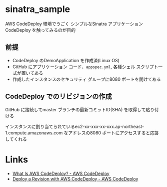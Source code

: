 # sinatra_sample

AWS CodeDeploy 環境でうごく シンプルなSinatra アプリケーション
CodeDeploy を触ってみるのが目的

## 前提

* CodeDeploy のDemoApplication を作成済(Linux OS)
* GitHub にアプリケーション コード、`appspec.yml`, 各種シェル スクリプト一式が置いてある
* 作成したインスタンスのセキュリティ グループに8080 ポートを開けてある

## CodeDeploy でのリビジョンの作成

GitHub に接続してmaster ブランチの最新コミットID(SHA) を取得して貼り付ける

インスタンスに割り当てられているec2-xx-xxx-xx-xxx.ap-northeast-1.compute.amazonaws.com なアドレスの8080 ポートにアクセスすると応答してくれる

# Links

* [What Is AWS CodeDeploy? - AWS CodeDeploy](http://docs.aws.amazon.com/ja_jp/codedeploy/latest/userguide/welcome.html)
* [Deploy a Revision with AWS CodeDeploy - AWS CodeDeploy](http://docs.aws.amazon.com/ja_jp/codedeploy/latest/userguide/how-to-deploy-revision.html)
